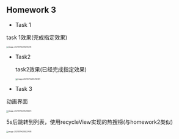 ## Homework 3



+ Task 1

task 1效果(完成指定效果)

<img src="C:\Users\syx2000\AppData\Roaming\Typora\typora-user-images\image-20210714205815476.png" alt="image-20210714205815476" style="zoom:33%;" />

+ Task2

  task2效果(已经完成指定效果)

  <img src="C:\Users\syx2000\AppData\Roaming\Typora\typora-user-images\image-20210714205706191.png" alt="image-20210714205706191" style="zoom:33%;" />

+ Task 3

动画界面

<img src="C:\Users\syx2000\AppData\Roaming\Typora\typora-user-images\image-20210714205419601.png" alt="image-20210714205419601" style="zoom:33%;" />

5s后跳转到列表，使用recycleView实现的热搜榜(与homework2类似)

<img src="C:\Users\syx2000\AppData\Roaming\Typora\typora-user-images\image-20210714205527491.png" alt="image-20210714205527491" style="zoom: 33%;" />

